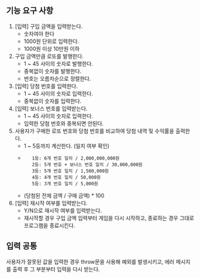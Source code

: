 ## 기능 요구 사항

1. [입력] 구입 금액을 입력받는다.
   - 숫자여야 한다
   - 1000원 단위로 입력한다.
   - 1000원 이상 10만원 이하
2. 구입 금액만큼 로또를 발행한다.
   - 1 ~ 45 사이의 숫자로 발행한다.
   - 중복없이 숫자를 발행한다.
   - 번호는 오름차순으로 정렬한다.
3. [입력] 당첨 번호를 입력한다.
   - 1 ~ 45 사이의 숫자로 입력한다.
   - 중복없이 숫자를 입력한다.
4. [입력] 보너스 번호를 입력받는다.
   - 1 ~ 45 사이의 숫자로 입력한다.
   - 입력한 당첨 번호와 중복되면 안된다.
5. 사용자가 구매한 로또 번호와 당첨 번호를 비교하여 당첨 내역 및 수익률을 출력한다.
   - 1 ~ 5등까지 계산한다. (일치 여부 확인)
   - ```
        1등: 6개 번호 일치 / 2,000,000,000원
        2등: 5개 번호 + 보너스 번호 일치 / 30,000,000원
        3등: 5개 번호 일치 / 1,500,000원
        4등: 4개 번호 일치 / 50,000원
        5등: 3개 번호 일치 / 5,000원
     ```
   - (당첨된 전체 금액 / 구매 금액) \* 100
6. [입력] 재시작 여부를 입력받는다.
   - Y/N으로 재시작 여부를 입력받는다.
   - 재시작할 경우 구입 금액 입력부터 게임을 다시 시작하고, 종료하는 경우 그대로 프로그램을 종료시킨다.

## 입력 공통

사용자가 잘못된 값을 입력한 경우 throw문을 사용해 예외를 발생시키고, 에러 메시지를 출력 후 그 부분부터 입력을 다시 받는다.
